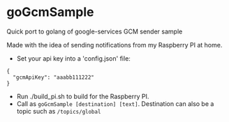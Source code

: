 # goGcmSample
Quick port to golang of google-services GCM sender sample

Made with the idea of sending notifications from my Raspberry PI at home.   

- Set your api key into a 'config.json' file:
```
{
  "gcmApiKey": "aaabb111222" 
}
```
- Run ./build_pi.sh to build for the Raspberry PI.
- Call as `goGcmSample [destination] [text]`. Destination can also be a topic such as `/topics/global`
